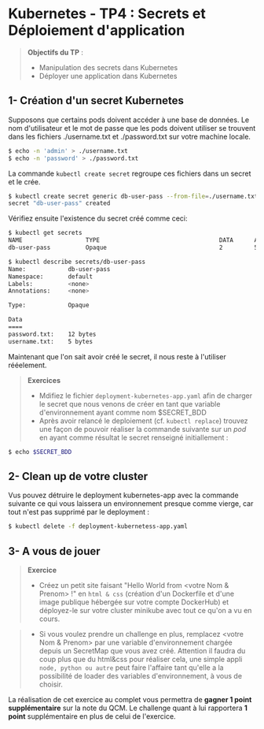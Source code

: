# Kubernetes - TP4 : Secrets et Déploiement d'application
> **Objectifs du TP** :
>- Manipulation des secrets dans Kubernetes
>- Déployer une application dans Kubernetes
>

## 1- Création d'un secret Kubernetes 

Supposons que certains pods doivent accéder à une base de données. Le nom d'utilisateur et le mot de passe que les pods doivent utiliser se trouvent dans les fichiers ./username.txt et ./password.txt sur votre machine locale.

```sh
$ echo -n 'admin' > ./username.txt
$ echo -n 'password' > ./password.txt
```

La commande `kubectl create secret` regroupe ces fichiers dans un secret et le crée.

```sh
$ kubectl create secret generic db-user-pass --from-file=./username.txt --from-file=./password.txt
secret "db-user-pass" created
```

Vérifiez ensuite l'existence du secret créé comme ceci:

```sh
$ kubectl get secrets
NAME                  TYPE                                  DATA      AGE
db-user-pass          Opaque                                2         51s
```

```sh
$ kubectl describe secrets/db-user-pass
Name:            db-user-pass
Namespace:       default
Labels:          <none>
Annotations:     <none>

Type:            Opaque

Data
====
password.txt:    12 bytes
username.txt:    5 bytes
```

Maintenant que l'on sait avoir créé le secret, il nous reste à l'utiliser rééelement. 

> **Exercices**
>- Mdifiez le fichier `deployment-kubernetes-app.yaml` afin de charger le secret que nous venons de créer en tant que variable d'environnement ayant comme nom $SECRET_BDD
>- Après avoir relancé le deploiement (cf. `kubectl replace`) trouvez une façon de pouvoir réaliser la commande suivante sur un *pod* en ayant comme résultat le secret renseigné initiallement : 

```sh
$ echo $SECRET_BDD
```
## 2- Clean up de votre cluster

Vus pouvez détruire le deployment kubernetes-app avec la commande suivante ce qui vous laissera un environnement presque comme vierge, car tout n'est pas supprimé par le deployment : 
```sh
$ kubectl delete -f deployment-kubernetess-app.yaml
```
## 3- A vous de jouer 

> **Exercice**
>- Créez un petit site faisant "Hello World from <votre Nom & Prenom> !" en `html & css` (création d'un Dockerfile et d'une image publique hébergée sur votre compte DockerHub) et déployez-le sur votre cluster minikube avec tout ce qu'on a vu en cours. 

>- Si vous voulez prendre un challenge en plus, remplacez <votre Nom & Prenom> par une variable d'environnement chargée depuis un SecretMap que vous avez créé. Attention il faudra du coup plus que du html&css pour réaliser cela, une simple appli `node, python ou autre` peut faire l'affaire tant qu'elle a la possibilité de loader des variables d'environnement, à vous de choisir. 

La réalisation de cet exercice au complet vous permettra de **gagner 1 point supplémentaire** sur la note du QCM.
Le challenge quant à lui rapportera **1 point** supplémentaire en plus de celui de l'exercice.